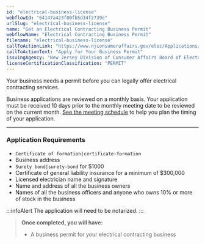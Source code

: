 ```yaml
---
id: "electrical-business-license"
webflowId: "64147a423f00fb5d34f2739e"
urlSlug: "electrical-business-license"
name: "Get an Electrical Contracting Business Permit"
webflowName: "Electrical Contracting Business Permit"
filename: "electrical-business-license"
callToActionLink: "https://www.njconsumeraffairs.gov/elec/Applications/Application-for-an-Initial-Business-Permit.pdf"
callToActionText: "Apply for Your Business Permit"
issuingAgency: "New Jersey Division of Consumer Affairs Board of Electrical Contractors"
licenseCertificationClassification: "PERMIT"
---
```


Your business needs a permit before you can legally offer electrical contracting services.

Business applications are reviewed on a monthly basis. Your application must be received 10 days prior to the monthly meeting date to be reviewed on the current month. [See the meeting schedule](https://www.njconsumeraffairs.gov/elec/Pages/meetings.aspx) to help you plan the timing of your application.

---

### Application Requirements

- `Certificate of formation|certificate-formation`
- Business address
- `Surety bond|surety-bond` for $1000
- Certificate of general liability insurance for a minimum of $300,000
- Licensed electrician name and signature
- Name and address of all the business owners
- Names of all the business officers and anyone who owns 10% or more of stock in the business

:::infoAlert
The application will need to be notarized.
:::

> **Once completed, you will have:**
>
> - A business permit for your electrical contracting business
